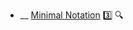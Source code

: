 * __ [Minimal Notation](./uml/minimalNotation) :three: <trigger for="pop:sequence-diagrams-minimalNotation-preview">:mag:</trigger>


<popover id="pop:sequence-diagrams-minimalNotation-preview" title=":mag: Minimal Notation" placement="right">
  <div slot="content">
    <include src=".\preview.md" />
  </div>
</popover>
